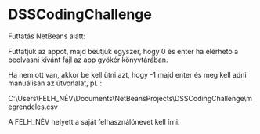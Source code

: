# DSSCodingChallenge

Futtatás NetBeans alatt:

Futtatjuk az appot, majd beütjük egyszer, hogy 0 és enter ha elérhető a beolvasni kívánt fájl az app gyökér könyvtárában.

Ha nem ott van, akkor be kell ütni azt, hogy -1 majd enter és meg kell adni manuálisan az útvonalat, pl. :

C:\Users\FELH_NÉV\Documents\NetBeansProjects\DSSCodingChallenge\megrendeles.csv

A FELH_NÉV helyett a saját felhasználónevet kell írni.
